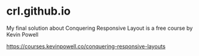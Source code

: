 # crl.github.io

My final solution about Conquering Responsive Layout is a free course by Kevin Powell

https://courses.kevinpowell.co/conquering-responsive-layouts
